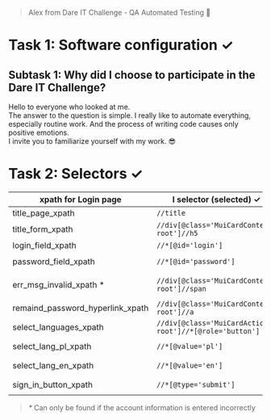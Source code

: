 > Alex from Dare IT Challenge - QA Automated Testing 🙂
# Task 1: Software configuration ✓
## Subtask 1: Why did I choose to participate in the Dare IT Challenge?

Hello to everyone who looked at me.  
The answer to the question is simple. I really like to automate everything, especially routine work. And the process of writing code causes only positive emotions.  
I invite you to familiarize yourself with my work. 😎

# Task 2: Selectors ✓
| xpath for Login page             | I selector (selected) ✓                                  | II selector (excess) ✗                                                                                          | III selector (full XPath) ✗                             |
|----------------------------------|----------------------------------------------------------|-----------------------------------------------------------------------------------------------------------------|---------------------------------------------------------|
| title_page_xpath                 | `//title`                                                | `//*[text()='Scouts panel - sign in']`                                                                          | `/html/head/title`                                      |
| title_form_xpath                 | `//div[@class='MuiCardContent-root']//h5`                | `//form//h5[1]`                                                                                                 | `/html/body/div/form/div/div[1]/h5`                     |
| login_field_xpath                | `//*[@id='login']`                                       | `//input[@name='login']`                                                                                        | `/html/body/div/form/div/div[1]/div[1]/div/input`       |
| password_field_xpath             | `//*[@id='password']`                                    | `//form//h5[1]//following-sibling::div//input[@type='password']`                                                | `/html/body/div/form/div/div[1]/div[2]/div/input`       |
| err_msg_invalid_xpath *          | `//div[@class='MuiCardContent-root']//span`              | `//span[@class='MuiTypography-root MuiTypography-caption MuiTypography-colorError MuiTypography-gutterBottom']` | `/html/body/div/form/div/div[1]/div[3]/span`            |
| remaind_password_hyperlink_xpath | `//div[@class='MuiCardContent-root']//a`                 | `//form/div/div[1]/a[contains(@class,'MuiLink-underlineHover')]`                                                | `/html/body/div/form/div/div[1]/a`                      |
| select_languages_xpath           | `//div[@class='MuiCardActions-root']//*[@role='button']` | `//div[@class='MuiCardActions-root']//*[text()='English' or text()='Polski']`                                   | `/html/body/div/form/div/div[2]/div`                    |
| select_lang_pl_xpath             | `//*[@value='pl']`                                       | `//button[@type='submit']//preceding-sibling::div/input[@value='pl']`                                           | `/html/body/div/form/div/div[2]/div/input[@value='pl']` |
| select_lang_en_xpath             | `//*[@value='en']`                                       | `//*[@class='MuiSelect-nativeInput' and @value='en']`                                                           | `/html/body/div/form/div/div[2]/div/input[@value='en']` |
| sign_in_button_xpath             | `//*[@type='submit']`                                    | `//span[@class='MuiButton-label']//ancestor::*[@type='submit']`                                                 | `/html/body/div/form/div/div[2]/button`                 |

> _*_ Can only be found if the account information is entered incorrectly

[//]: # (```javascript)
[//]: # (var s = "Syntax highlighting JavaScript";)
[//]: # (alert&#40;s&#41;;)
[//]: # (```)

[//]: # (click [ctrl] + [/])
